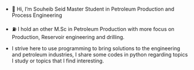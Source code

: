 
- 👋 Hi, I’m Souheib Seid Master Student in Petroleum Production and Process Engineering 
- ⛽ I hold an other M.Sc in Petroleum Production with more focus on Production, Reservoir engineering and drilling.

-  I strive here to use programming to bring solutions to the engineering and petroleum industries, I share some codes in python regarding topics I study or topics that I find interesting.







